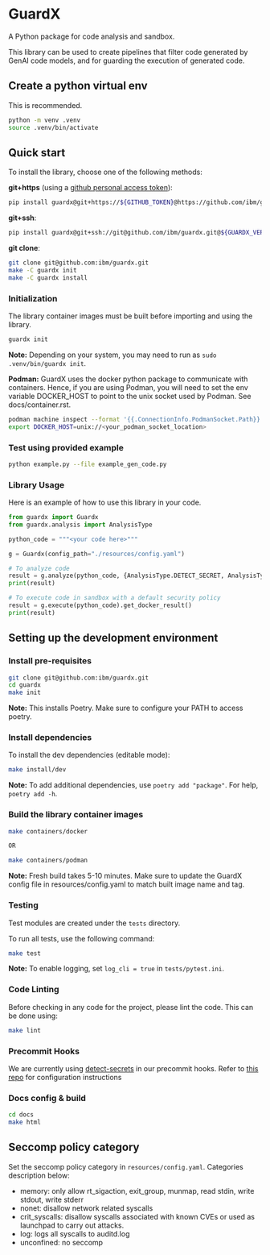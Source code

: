 # GuardX

A Python package for code analysis and sandbox.

This library can be used to create pipelines that filter code generated by GenAI code models, and for guarding the execution of generated code.

## Create a python virtual env

This is recommended.

```bash
python -m venv .venv
source .venv/bin/activate
```

## Quick start

To install the library, choose one of the following methods:

**git+https** (using a [github personal access token](https://help.github.com/articles/creating-an-access-token-for-command-line-use/)):
```bash
pip install guardx@git+https://${GITHUB_TOKEN}@https://github.com/ibm/guardx.git@${GUARDX_VERSION}
```

**git+ssh**:

```bash
pip install guardx@git+ssh://git@github.com/ibm/guardx.git@${GUARDX_VERSION}
```

**git clone**:

```bash
git clone git@github.com:ibm/guardx.git
make -C guardx init
make -C guardx install
```

### Initialization

The library container images must be built before importing and using the library.

```bash
guardx init
```

**Note:** Depending on your system, you may need to run as `sudo .venv/bin/guardx init`.

**Podman:** GuardX uses the docker python package to communicate with containers.
Hence, if you are using Podman, you will need to set the env variable DOCKER\_HOST to point
to the unix socket used by Podman. See docs/container.rst.

```bash
podman machine inspect --format '{{.ConnectionInfo.PodmanSocket.Path}}'
export DOCKER_HOST=unix://<your_podman_socket_location>
```

### Test using provided example

```bash
python example.py --file example_gen_code.py
```

### Library Usage

Here is an example of how to use this library in your code.

```python
from guardx import Guardx
from guardx.analysis import AnalysisType

python_code = """<your code here>"""

g = Guardx(config_path="./resources/config.yaml")

# To analyze code
result = g.analyze(python_code, {AnalysisType.DETECT_SECRET, AnalysisType.UNSAFE_CODE})
print(result)

# To execute code in sandbox with a default security policy
result = g.execute(python_code).get_docker_result()
print(result)
```

## Setting up the development environment

### Install pre-requisites

```bash
git clone git@github.com:ibm/guardx.git
cd guardx
make init
```
**Note:** This installs Poetry. Make sure to configure your PATH to access poetry.

### Install dependencies

To install the dev dependencies (editable mode):

```bash
make install/dev
```

**Note:** To add additional dependencies, use `poetry add "package"`. For help, `poetry add -h`.

### Build the library container images

```bash
make containers/docker

OR

make containers/podman
```

**Note:** Fresh build takes 5-10 minutes. Make sure to update the GuardX config file 
in resources/config.yaml to match built image name and tag.

### Testing

Test modules are created under the `tests` directory.

To run all tests, use the following command:

```bash
make test
```

**Note:** To enable logging, set `log_cli = true` in `tests/pytest.ini`.

### Code Linting

Before checking in any code for the project, please lint the code.  This can be done using:

```bash
make lint
```

### Precommit Hooks
We are currently using [detect-secrets](https://www.google.com/search?q=code+scanning+detect+secrets) in 
our precommit hooks. Refer to [this repo](https://github.com/ibm/detect-secrets)  for configuration instructions

### Docs config & build

```bash
cd docs
make html
```

## Seccomp policy category

Set the seccomp policy category in `resources/config.yaml`.
Categories description below:

- memory: only allow rt\_sigaction, exit\_group, munmap, read stdin, write stdout, write stderr
- nonet: disallow network related syscalls
- crit\_syscalls: disallow syscalls associated with known CVEs or used as launchpad to carry out attacks.
- log: logs all syscalls to auditd.log
- unconfined: no seccomp

